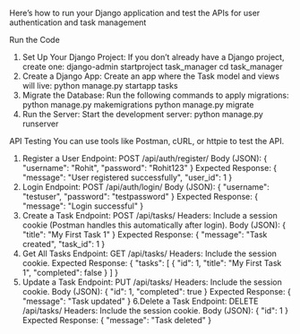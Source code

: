 Here’s how to run your Django application and test the APIs for user authentication and task management 

Run the Code
1. Set Up Your Django Project: If you don’t already have a Django project, create one:
   django-admin startproject task_manager
   cd task_manager
2. Create a Django App: Create an app where the Task model and views will live:
   python manage.py startapp tasks
3. Migrate the Database: Run the following commands to apply migrations:
   python manage.py makemigrations
   python manage.py migrate
4. Run the Server: Start the development server:
   python manage.py runserver

API Testing
You can use tools like Postman, cURL, or httpie to test the API.

1. Register a User
Endpoint: POST /api/auth/register/
Body (JSON):
{
  "username": "Rohit",
  "password": "Rohit123"
}
Expected Response:
{
  "message": "User registered successfully",
  "user_id": 1
}
2.  Login
Endpoint: POST /api/auth/login/
Body (JSON):
{
  "username": "testuser",
  "password": "testpassword"
}
Expected Response:
{
  "message": "Login successful"
}
3. Create a Task
Endpoint: POST /api/tasks/
Headers: Include a session cookie (Postman handles this automatically after login).
Body (JSON):
{
  "title": "My First Task 1"
}
Expected Response:
{
  "message": "Task created",
  "task_id": 1
}
4. Get All Tasks
Endpoint: GET /api/tasks/
Headers: Include the session cookie.
Expected Response:
{
  "tasks": [
{
"id":    1,
      "title": "My First Task 1",
      "completed": false
    }
  ]
}
5. Update a Task
Endpoint: PUT /api/tasks/
Headers: Include the session cookie.
Body (JSON):
{
  "id": 1,
  "completed": true
}
Expected Response:
{
  "message": "Task updated"
}
6.Delete a Task
Endpoint: DELETE /api/tasks/
Headers: Include the session cookie.
Body (JSON):
{
  "id": 1
}
Expected Response:
{
  "message": "Task deleted"
}



